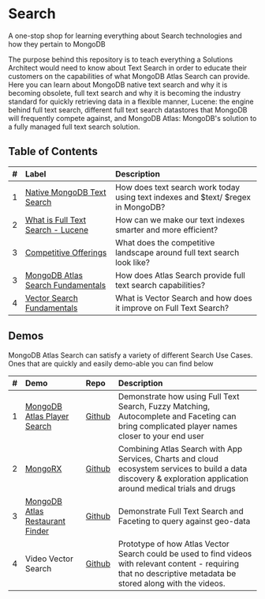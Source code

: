 # Search
A one-stop shop for learning everything about Search technologies and how they pertain to MongoDB

The purpose behind this repository is to teach everything a Solutions Architect would need to know about Text Search in order to educate their customers on the capabilities of what MongoDB Atlas Search can provide. Here you can learn about MongoDB native text search and why it is becoming obsolete, full text search and why it is becoming the industry standard for quickly retrieving data in a flexible manner, Lucene: the engine behind full text search, different full text search datastores that MongoDB will frequently compete against, and MongoDB Atlas: MongoDB's solution to a fully managed full text search solution.

## Table of Contents
| # | Label                                                       | Description |
|:--|:------------------------------------------------------------|:-----------|
| 1 | [Native MongoDB Text Search](foundations/MDB-Text-Search/)  | How does text search work today using text indexes and $text/ $regex in MongoDB? |
| 2 | [What is Full Text Search - Lucene](foundations/Lucene)     | How can we make our text indexes smarter and more efficient?|
| 3 | [Competitive Offerings](/)                                  | What does the competitive landscape around full text search look like? |
| 3 | [MongoDB Atlas Search Fundamentals](foundations/AtlasSearch)     | How does Atlas Search provide full text search capabilities? |
| 4 | [Vector Search Fundamentals](foundations/VectorSearch)     | What is Vector Search and how does it improve on Full Text Search? |


## Demos
MongoDB Atlas Search can satisfy a variety of different Search Use Cases. Ones that are quickly and easily demo-able you can find below

| # | Demo                                         | Repo         | Description |
|:--|:---------------------------------------------|:-------------|:-----------|
| 1 | [MongoDB Atlas Player Search](https://www.atlassearchsoccer.com/)  | [Github](https://github.com/mongodb-developer/atlas-search-soccer)| Demonstrate how using Full Text Search, Fuzzy Matching, Autocomplete and Faceting can bring complicated player names closer to your end user |
| 2 | [MongoRX](https://mongorx.mside.app/#/dashboard)  | [Github](https://github.com/mongodb-developer/MongoRx)| Combining Atlas Search with App Services, Charts and cloud ecosystem services to build a data discovery & exploration application around medical trials and drugs|
| 3 | [MongoDB Atlas Restaurant Finder](http://atlassearchrestaurants.com/)  | [Github](https://github.com/mongodb-developer/WhatsCooking)   | Demonstrate Full Text Search and Faceting to query against geo-data |
| 4 | Video Vector Search | [Github](https://github.com/wbleonard/atlas-vector-search-video/tree/main) | Prototype of how Atlas Vector Search could be used to find videos with relevant content - requiring that no descriptive metadata be stored along with the videos. |

